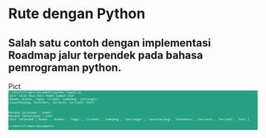 # Rute dengan Python

## Salah satu contoh dengan implementasi Roadmap jalur terpendek pada bahasa pemrograman python.

Pict <img src="Pict.PNG">